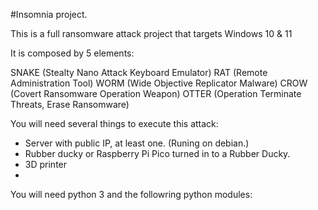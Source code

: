 #Insomnia project.

This is a full ransomware attack project that targets Windows 10 & 11

It is composed by 5 elements:

SNAKE (Stealty Nano Attack Keyboard Emulator)
RAT   (Remote Administration Tool)
WORM  (Wide Objective Replicator Malware)
CROW  (Covert Ransomware Operation Weapon)
OTTER (Operation Terminate Threats, Erase Ransomware)

You will need several things to execute this attack:

-   Server with public IP, at least one. (Runing on debian.)            
-   Rubber ducky or Raspberry Pi Pico turned in to a Rubber Ducky.
-   3D printer
-   


You will need python 3 and the followring python modules:

